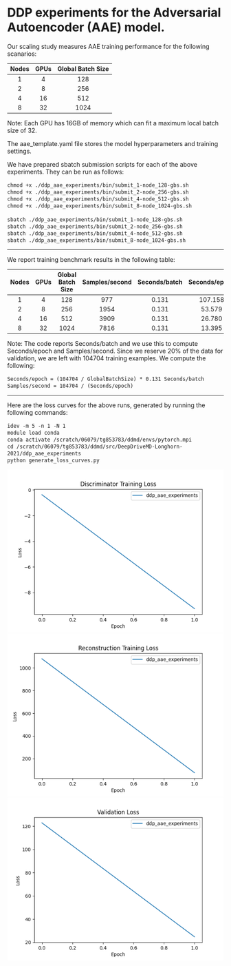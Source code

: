 # DDP experiments for the Adversarial Autoencoder (AAE) model.

Our scaling study measures AAE training performance for the following scanarios:

| Nodes       | GPUs        | Global Batch Size |
|    :----:   |    :----:   |    :----:   |
| 1           | 4           | 128         |
| 2           | 8           | 256         |
| 4           | 16          | 512         |
| 8           | 32          | 1024        |

Note: Each GPU has 16GB of memory which can fit a maximum local batch size of 32.

The aae_template.yaml file stores the model hyperparameters and training settings.

We have prepared sbatch submission scripts for each of the above experiments. They can be run as follows:
```
chmod +x ./ddp_aae_experiments/bin/submit_1-node_128-gbs.sh
chmod +x ./ddp_aae_experiments/bin/submit_2-node_256-gbs.sh
chmod +x ./ddp_aae_experiments/bin/submit_4-node_512-gbs.sh
chmod +x ./ddp_aae_experiments/bin/submit_8-node_1024-gbs.sh

sbatch ./ddp_aae_experiments/bin/submit_1-node_128-gbs.sh
sbatch ./ddp_aae_experiments/bin/submit_2-node_256-gbs.sh
sbatch ./ddp_aae_experiments/bin/submit_4-node_512-gbs.sh
sbatch ./ddp_aae_experiments/bin/submit_8-node_1024-gbs.sh
```

***

We report training benchmark results in the following table:

| Nodes       | GPUs        | Global Batch Size | Samples/second | Seconds/batch | Seconds/epoch |
|    :----:   |    :----:   |    :----:   |    :----:   |    :----:   |    :----:   |
| 1           | 4           | 128         | 977         | 0.131       | 107.158     |
| 2           | 8           | 256         | 1954        | 0.131       | 53.579      |
| 4           | 16          | 512         | 3909        | 0.131       | 26.780      |
| 8           | 32          | 1024        | 7816        | 0.131       | 13.395      |

Note: The code reports Seconds/batch and we use this to compute Seconds/epoch and Samples/second. Since we reserve 20% of the data for validation, we are left with 104704 training examples. We compute the following:
```
Seconds/epoch = (104704 / GlobalBatchSize) * 0.131 Seconds/batch
Samples/second = 104704 / (Seconds/epoch)
```
***

Here are the loss curves for the above runs, generated by running the following commands:
```
idev -m 5 -n 1 -N 1
module load conda
conda activate /scratch/06079/tg853783/ddmd/envs/pytorch.mpi
cd /scratch/06079/tg853783/ddmd/src/DeepDriveMD-Longhorn-2021/ddp_aae_experiments
python generate_loss_curves.py
```

![DiscriminatorTrainingLoss](img/DiscriminatorTrainingLoss.png)
![ReconstructionTrainingLoss](img/ReconstructionTrainingLoss.png)
![ValidationLoss](img/ValidationLoss.png)
